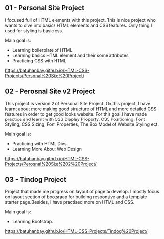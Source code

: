 ## 01 - Personal Site Project

I focused full of HTML elements with this project. This is nice project who wants to dive into basics HTML elements and CSS features. Only thing I used for styling is basic css.

Main goal is:
- Learning boilerplate of HTML
- Learning basics HTML element and their some attributes
- Practicing CSS with HTML

https://batuhanbay.github.io/HTML-CSS-Projects/Personal%20Site%20Project/

## 02 - Perosnal Site v2 Project

This project is version 2 of Personal Site Project. On this project, I have learnt about more making good structure of HTML and more detailed CSS features in order to get good looks website. For this goal,I have made practice and learnt with  CSS Display Property, CSS Positioning, Font Styling, CSS Sizing, Font Properties, The Box Model of Website Styling ect.

Main goal is:
- Practicing with HTML Divs.
- Learning More About Web Design

https://batuhanbay.github.io/HTML-CSS-Projects/Perosnal%20Site%202%20Project/

## 03 - Tindog Project

Project that made me progress on layout of page to develop. I mostly focus on layout section of bootsraap for building responsive and a template starter page.Besides, I have practised more on HTML and CSS.

Main goal is:
- Learning Bootstrap.

https://batuhanbay.github.io/HTML-CSS-Projects/Tindog%20Project/
